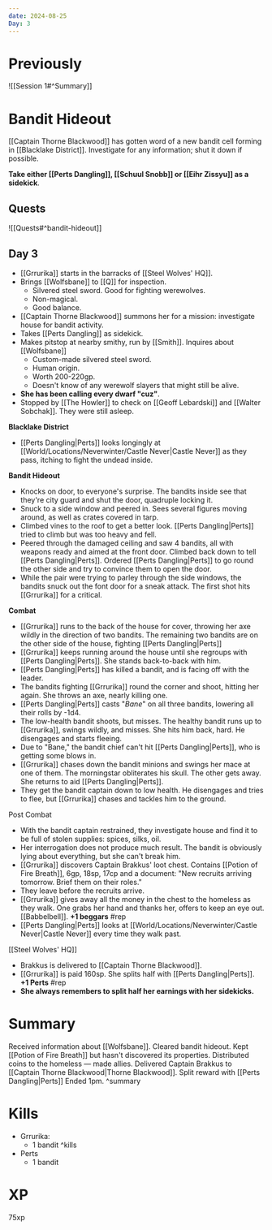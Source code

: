```yaml
---
date: 2024-08-25
Day: 3
---
```

# Previously
![[Session 1#^Summary]]
# Bandit Hideout
[[Captain Thorne Blackwood]] has gotten word of a new bandit cell forming in [[Blacklake District]]. Investigate for any information; shut it down if possible.

**Take either [[Perts Dangling]], [[Schuul Snobb]] or [[Eihr Zissyu]] as a sidekick**.

## Quests
![[Quests#^bandit-hideout]]
## Day 3
- [[Grrurika]] starts in the barracks of [[Steel Wolves' HQ]].
- Brings [[Wolfsbane]] to [[Q]] for inspection.
	- Silvered steel sword. Good for fighting werewolves.
	- Non-magical.
	- Good balance.
- [[Captain Thorne Blackwood]] summons her for a mission: investigate house for bandit activity.
- Takes [[Perts Dangling]] as sidekick.
- Makes pitstop at nearby smithy, run by [[Smith]]. Inquires about [[Wolfsbane]]
	- Custom-made silvered steel sword. 
	- Human origin.
	- Worth 200-220gp.
	- Doesn't know of any werewolf slayers that might still be alive.
- **She has been calling every dwarf  "cuz"**.
- Stopped by [[The Howler]] to check on [[Geoff Lebardski]] and [[Walter Sobchak]]. They were still asleep.

**Blacklake District**
- [[Perts Dangling|Perts]] looks longingly at [[World/Locations/Neverwinter/Castle Never|Castle Never]] as they pass, itching to fight the undead inside.

**Bandit Hideout**
- Knocks on door, to everyone's surprise. The bandits inside see that they're city guard and shut the door, quadruple locking it.
- Snuck to a side window and peered in. Sees several figures moving around, as well as crates covered in tarp.
- Climbed vines to the roof to get a better look. [[Perts Dangling|Perts]] tried to climb but was too heavy and fell.
- Peered through the damaged ceiling and saw 4 bandits, all with weapons ready and aimed at the front door. Climbed back down to tell [[Perts Dangling|Perts]]. Ordered [[Perts Dangling|Perts]] to go round the other side and try to convince them to open the door.
- While the pair were trying to parley through the side windows, the bandits snuck out the font door for a sneak attack. The first shot hits [[Grrurika]] for a critical.

**Combat**
- [[Grrurika]] runs to the back of the house for cover, throwing her axe wildly in the direction of two bandits. The remaining two bandits are on the other side of the house, fighting [[Perts Dangling|Perts]]
- [[Grrurika]] keeps running around the house until she regroups with [[Perts Dangling|Perts]]. She stands back-to-back with him.
- [[Perts Dangling|Perts]] has killed a bandit, and is facing off with the leader.
- The bandits fighting [[Grrurika]] round the corner and shoot, hitting her again. She throws an axe, nearly killing one.
- [[Perts Dangling|Perts]] casts "*Bane*" on all three bandits, lowering all their rolls by -1d4.
- The low-health bandit shoots, but misses. The healthy bandit runs up to [[Grrurika]], swings wildly, and misses. She hits him back, hard. He disengages and starts fleeing. 
- Due to "Bane," the bandit chief can't hit [[Perts Dangling|Perts]], who is getting some blows in.
- [[Grrurika]] chases down the bandit minions and swings her mace at one of them. The morningstar obliterates his skull. The other gets away. She returns to aid [[Perts Dangling|Perts]].
- They get the bandit captain down to low health. He disengages and tries to flee, but [[Grrurika]] chases and tackles him to the ground.

Post Combat
- With the bandit captain restrained, they investigate house and find it to be full of stolen supplies: spices, silks, oil.
- Her interrogation does not produce much result. The bandit is obviously lying about everything, but she can't break him.
- [[Grrurika]] discovers Captain Brakkus' loot chest. Contains [[Potion of Fire Breath]], 6gp, 18sp, 17cp and a document: "New recruits arriving tomorrow. Brief them on their roles."
- They leave before the recruits arrive.
- [[Grrurika]] gives away all the money in the chest to the homeless as they walk. One grabs her hand and thanks her, offers to keep an eye out. [[Babbelbell]]. **+1 beggars** #rep
- [[Perts Dangling|Perts]] looks at [[World/Locations/Neverwinter/Castle Never|Castle Never]] every time they walk past.

[[Steel Wolves' HQ]]
- Brakkus is delivered to [[Captain Thorne Blackwood]].
- [[Grrurika]] is paid 160sp. She splits half with [[Perts Dangling|Perts]]. **+1 Perts** #rep
- **She always remembers to split half her earnings with her sidekicks.**

# Summary
Received information about [[Wolfsbane]]. Cleared bandit hideout. Kept [[Potion of Fire Breath]] but hasn't discovered its properties. Distributed coins to the homeless — made allies. Delivered Captain Brakkus to [[Captain Thorne Blackwood|Thorne Blackwood]]. Split reward with [[Perts Dangling|Perts]] Ended 1pm.
^summary
# Kills
* Grrurika:
	* 1 bandit ^kills
* Perts
	* 1 bandit

# XP
75xp
